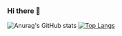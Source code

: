 ### Hi there 👋
![Anurag's GitHub stats](https://github-readme-stats.vercel.app/api?username=Yashkothari9&show_icons=true&theme=radical)
[![Top Langs](https://github-readme-stats.vercel.app/api/top-langs/?username=Yashkothari9&layout=compact)](https://github.com/anuraghazra/github-readme-stats)
<!--
**Yashkothari9/Yashkothari9** is a ✨ _special_ ✨ repository because its `README.md` (this file) appears on your GitHub profile.

Here are some ideas to get you started:

- 🔭 I’m currently working on ...
- 🌱 I’m currently learning ...
- 👯 I’m looking to collaborate on ...
- 🤔 I’m looking for help with ...
- 💬 Ask me about ...
- 📫 How to reach me: ...
- 😄 Pronouns: ...
- ⚡ Fun fact: ...
-->
